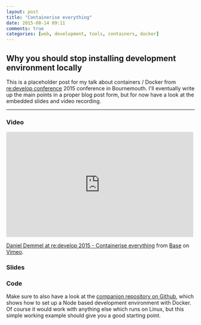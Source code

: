 ```yaml
---
layout: post
title: "Containerise everything"
date: 2015-08-14 09:11
comments: true
categories: [web, development, tools, containers, docker]
---
```


## Why you should stop installing development environment locally

This is a placeholder post for my talk about containers / Docker from [re:develop conference][1] 2015 conference in Bournemouth. I'll eventually write up the main points in a proper blog post form, but for now have a look at the embedded slides and video recording.

_____________________

### Video

<div class="video-container">
  <iframe src="https://player.vimeo.com/video/136610729?color=c9ff23" width="500" height="281" frameborder="0" webkitallowfullscreen mozallowfullscreen allowfullscreen></iframe> <p><a href="https://vimeo.com/136610729">Daniel Demmel at re:develop 2015 - Containerise everything</a> from <a href="https://vimeo.com/wearebase">Base</a> on <a href="https://vimeo.com">Vimeo</a>.</p>
</div>

### Slides

<script async class="speakerdeck-embed" data-id="8e12ea8c3f29422380c11514497bfefd" data-ratio="1.77777777777778" src="//speakerdeck.com/assets/embed.js"></script>

### Code

Make sure to also have a look at the [companion repository on Github][2], which shows how to set up a Node based development environment with Docker. Of course it would work with anything else which runs on Linux, but this simple working example should give you a good starting point.

[1]: http://redevelop.io
[2]: https://github.com/ustwo/docker-node-boilerplate

